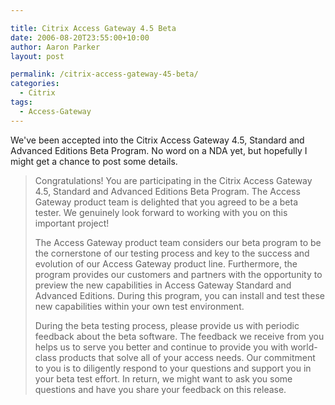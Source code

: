 ```yaml
---

title: Citrix Access Gateway 4.5 Beta
date: 2006-08-20T23:55:00+10:00
author: Aaron Parker
layout: post

permalink: /citrix-access-gateway-45-beta/
categories:
  - Citrix
tags:
  - Access-Gateway
---
```

We've been accepted into the Citrix Access Gateway 4.5, Standard and Advanced Editions Beta Program. No word on a NDA yet, but hopefully I might get a chance to post some details.

> Congratulations! You are participating in the Citrix Access Gateway 4.5, Standard and Advanced Editions Beta Program. The Access Gateway product team is delighted that you agreed to be a beta tester. We genuinely look forward to working with you on this important project!
> 
> The Access Gateway product team considers our beta program to be the cornerstone of our testing process and key to the success and evolution of our Access Gateway product line. Furthermore, the program provides our customers and partners with the opportunity to preview the new capabilities in Access Gateway Standard and Advanced Editions. During this program, you can install and test these new capabilities within your own test environment.
> 
> During the beta testing process, please provide us with periodic feedback about the beta software. The feedback we receive from you helps us to serve you better and continue to provide you with world-class products that solve all of your access needs. Our commitment to you is to diligently respond to your questions and support you in your beta test effort. In return, we might want to ask you some questions and have you share your feedback on this release.